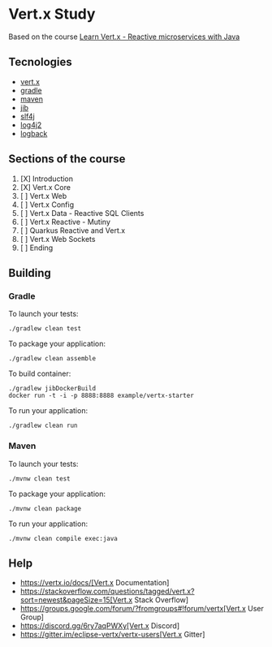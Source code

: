 # Vert.x Study

Based on the course [Learn Vert.x - Reactive microservices with Java](https://www.udemy.com/course/reactive-web-applications-with-vertx-and-vuejs)

## Tecnologies

* [vert.x](https://vertx.io/)
* [gradle](https://gradle.org/)
* [maven](https://maven.apache.org/)
* [jib](https://github.com/GoogleContainerTools/jib)
* [slf4j](https://www.slf4j.org/)
* [log4j2](https://logging.apache.org/log4j/2.x/)
* [logback](https://logback.qos.ch/)

## Sections of the course
1. [X] Introduction
2. [X] Vert.x Core
3. [ ] Vert.x Web
4. [ ] Vert.x Config
5. [ ] Vert.x Data - Reactive SQL Clients
6. [ ] Vert.x Reactive - Mutiny
7. [ ] Quarkus Reactive and Vert.x
8. [ ] Vert.x Web Sockets
9. [ ] Ending

## Building

### Gradle
To launch your tests:
```
./gradlew clean test
```

To package your application:
```
./gradlew clean assemble
```

To build container:
```
./gradlew jibDockerBuild
docker run -t -i -p 8888:8888 example/vertx-starter
```

To run your application:
```
./gradlew clean run
```

### Maven

To launch your tests:
```
./mvnw clean test
```

To package your application:
```
./mvnw clean package
```

To run your application:
```
./mvnw clean compile exec:java
```

## Help

* https://vertx.io/docs/[Vert.x Documentation]
* https://stackoverflow.com/questions/tagged/vert.x?sort=newest&pageSize=15[Vert.x Stack Overflow]
* https://groups.google.com/forum/?fromgroups#!forum/vertx[Vert.x User Group]
* https://discord.gg/6ry7aqPWXy[Vert.x Discord]
* https://gitter.im/eclipse-vertx/vertx-users[Vert.x Gitter]
